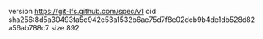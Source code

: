 version https://git-lfs.github.com/spec/v1
oid sha256:8d5a30493fa5d942c53a1532b6ae75d7f8e02dcb9b4de1db528d82a56ab788c7
size 892
